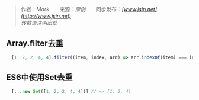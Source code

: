 > 作者：*Mark*　　来源：*原创*　　同步发布：*[www.jsin.net](http://www.jsin.net)*  
> *转载请注明出处*

## Array.filter去重
```js
  [1, 2, 2, 4, 4].filter((item, index, arr) => arr.indexOf(item) === index); // => [1, 2, 4]
```
## ES6中使用Set去重
```js
  [...new Set([1, 2, 2, 4, 4])] // => [1, 2, 4]
```